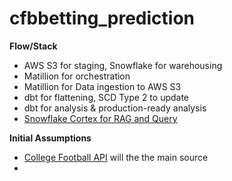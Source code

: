 # cfbbetting_prediction

**Flow/Stack**
- AWS S3 for staging, Snowflake for warehousing
- Matillion for orchestration
- Matillion for Data ingestion to AWS S3 
- dbt for flattening, SCD Type 2 to update
- dbt for analysis & production-ready analysis
- [Snowflake Cortex for RAG and Query](https://quickstarts.snowflake.com/guide/ask_questions_to_your_own_documents_with_snowflake_cortex_search/#0)

**Initial Assumptions**
- [College Football API](https://api.collegefootballdata.com/api/docs/?url=/api-docs.json) will the the main source
- 
